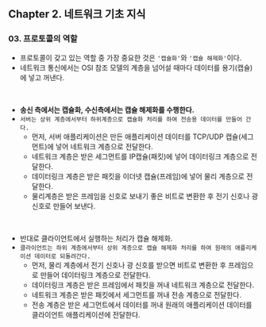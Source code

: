 ## Chapter 2. 네트워크 기초 지식
### 03. 프로토콜의 역할
* 프로토콜이 갖고 있는 역할 중 가장 중요한 것은 `'캡슐화'`와 `'캡슐 해제화'`이다.
* 네트워크 통신에서는 OSI 참조 모델의 계층을 넘어설 때마다 데이터를 용기(캡슐)에 넣고 꺼낸다.
<br/>

* **송신 측에서는 캡슐화, 수신측에서는 캡슐 해제화를 수행한다.**
* `서버는 상위 계층에서부터 하위계층으로 캡슐화 처리를 하여 전송용 데이터를 만들어 간다.`
	* 먼저, 서버 애플리케이션은 만든 애플리케이션 데이터를 TCP/UDP 캡슐(세그먼트)에 넣어 네트워크 계층으로 전달한다.
	* 네트워크 계층은 받은 세그먼트를 IP캡슐(패킷)에 넣어 데이터링크 계층으로 전달한다.
	* 데이터링크 계층은 받은 패킷을 이더넷 캡슐(프레임)에 넣어 물리 계층으로 전달한다.
	* 물리계층은 받은 프레임을 신호로 보내기 좋은 비트로 변환한 후 전기 신호나 광 신호로 만들어 보낸다.
<br/>

* 반대로 클라이언트에서 실행하는 처리가 캡슐 해제화.
* `클라이언트는 하위 계층에서부터 상위 계층으로 캡슐 해제화 처리를 하여 원래의 애플리케이션 데이터로 되돌려간다.`
	* 먼저, 물리 계층에서 전기 신호나 광 신호를 받으면 비트로 변환한 후 프레임으로 만들어 데이터링크 계층으로 전달한다.
	* 데이터링크 계층은 받은 프레임에서 패킷을 꺼내 네트워크 계층으로 전달한다.
	* 네트워크 계층은 받은 패킷에서 세그먼트를 꺼내 전송 계층으로 전달한다.
	* 전송 계층은 받은 세그먼트에서 데이터를 꺼내 원래의 애플리케이션 데이터를 클라이언트 애플리케이션에 전달한다.
